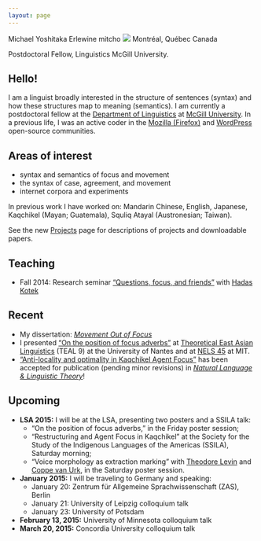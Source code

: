 ```yaml
---
layout: page
---
```

<div class="vcard">
<span class="fn">Michael Yoshitaka Erlewine</span>
<span class="nickname">mitcho</span>
<span class="photo image"><img src="/images/kyoto-270x150.jpg"/></span>
<span class="adr">
	<span class="locality">Montréal</span>,
	<span class="region">Québec</span>
	<span class="country">Canada</span>
</span>

<span class="title">Postdoctoral Fellow, Linguistics</span>
<span class="org">McGill University</span>.
</div>

## Hello!

I am a linguist broadly interested in the structure of sentences (syntax) and how these structures map to meaning (semantics). I am currently a postdoctoral fellow at the [Department of Linguistics](http://www.mcgill.ca/linguistics/department-linguistics) at [McGill University](http://mcgill.ca). In a previous life, I was an active coder in the [Mozilla (Firefox)](http://mozilla.org) and [WordPress](http://wordpress.org) open-source communities.

## Areas of interest

*   syntax and semantics of focus and movement
*   the syntax of case, agreement, and movement
*   internet corpora and experiments

In previous work I have worked on: Mandarin Chinese, English, Japanese, Kaqchikel (Mayan; Guatemala), Squliq Atayal (Austronesian; Taiwan).

See the new [Projects](/projects) page for descriptions of projects and downloadable papers.

## Teaching

*   Fall 2014: Research seminar [&#8220;Questions, focus, and friends&#8221;](http://people.linguistics.mcgill.ca/~michael.erlewine/focus-wh/) with [Hadas Kotek](http://hkotek.com)

## Recent

*   My dissertation: [*Movement Out of Focus*](/research/dissertation.html)
*   I presented [&#8220;On the position of focus adverbs&#8221;](/research/talk-teal9.html) at [Theoretical East Asian Linguistics](http://www.teal9.univ-nantes.fr/) (TEAL 9) at the University of Nantes and at [NELS 45](http://nels45.mit.edu) at MIT.
*   [&#8220;Anti-locality and optimality in Kaqchikel Agent Focus&#8221;](/research/af.html) has been accepted for publication (pending minor revisions) in [*Natural Language & Linguistic Theory*](https://www.springer.com/education+%26+language/linguistics/journal/11049)!

## Upcoming

*	**LSA 2015:** I will be at the LSA, presenting two posters and a SSILA talk:
	* &#8220;On the position of focus adverbs,&#8221; in the Friday poster session;
	* &#8220;Restructuring and Agent Focus in Kaqchikel&#8221; at the Society for the Study of the Indigenous Languages of the Americas (SSILA), Saturday morning;
	* &#8220;Voice morphology as extraction marking&#8221; with [Theodore Levin](https://sites.google.com/site/tfranklevin/) and [Coppe van Urk](http://web.mit.edu/cvanurk/www/), in the Saturday poster session.
*	**January 2015:** I will be traveling to Germany and speaking:
	* January 20: Zentrum für Allgemeine Sprachwissenschaft (ZAS), Berlin
	* January 21: University of Leipzig colloquium talk
	* January 23: University of Potsdam
* 	**February 13, 2015:** University of Minnesota colloquium talk
* 	**March 20, 2015:** Concordia University colloquium talk
